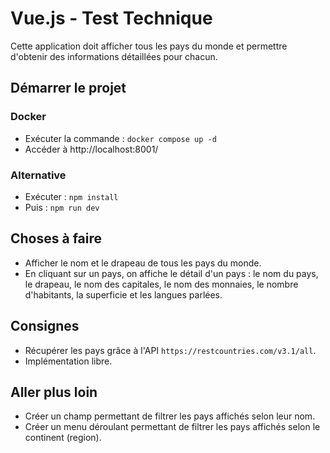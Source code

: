 # Vue.js - Test Technique

Cette application doit afficher tous les pays du monde et permettre d'obtenir des informations détaillées pour chacun.

## Démarrer le projet

### Docker

* Exécuter la commande : `docker compose up -d`
* Accéder à http://localhost:8001/

### Alternative

* Exécuter : `npm install`
* Puis : `npm run dev`

## Choses à faire

* Afficher le nom et le drapeau de tous les pays du monde.
* En cliquant sur un pays, on affiche le détail d'un pays : le nom du pays, le drapeau, le nom des capitales, le nom des monnaies, le nombre d'habitants, la superficie et les langues parlées.

## Consignes

* Récupérer les pays grâce à l'API `https://restcountries.com/v3.1/all`.
* Implémentation libre.

## Aller plus loin

* Créer un champ permettant de filtrer les pays affichés selon leur nom.
* Créer un menu déroulant permettant de filtrer les pays affichés selon le continent (region).

